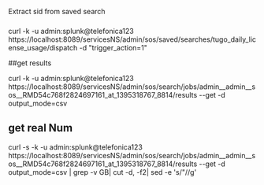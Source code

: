 Extract sid from saved search

###
curl -k -u admin:splunk@telefonica123  https://localhost:8089/servicesNS/admin/sos/saved/searches/tugo_daily_license_usage/dispatch -d "trigger_action=1"

##get results

curl -k -u admin:splunk@telefonica123  https://localhost:8089/servicesNS/admin/sos/search/jobs/admin__admin__sos__RMD54c768f2824697161_at_1395318767_8814/results --get -d output_mode=csv

## get real Num

curl -s -k -u admin:splunk@telefonica123  https://localhost:8089/servicesNS/admin/sos/search/jobs/admin__admin__sos__RMD54c768f2824697161_at_1395318767_8814/results --get -d output_mode=csv | grep -v GB| cut -d, -f2| sed -e 's/"//g'





